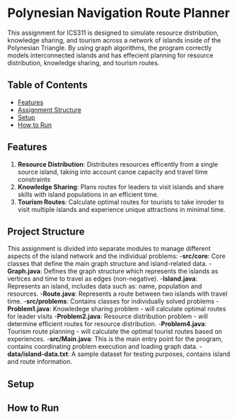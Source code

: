 # Polynesian Navigation Route Planner
This assignment for ICS311 is designed to simulate resource distribution, knowledge sharing, and tourism across a network of islands inside of the Polynesian Triangle. By using graph algorithms, the program correctly models interconnected islands and has effecient planning for resource distribution, knowledge sharing, and tourism routes.

## Table of Contents
- [Features](#features)
- [Assignment Structure](#assignment-structure)
- [Setup](#setup)
- [How to Run](#how-to-run)

## Features
1. **Resource Distribution**: Distributes resources efficently from a single source island, taking into account canoe capacity and travel time constraints
2. **Knowledge Sharing**: Plans routes for leaders to visit islands and share skills with island populations in an efficient time.
3. **Tourism Routes**: Calculate optimal routes for tourists to take inroder to visit multiple islands and experience unique attractions in minimal time.

## Project Structure
This assignment is divided into separate modules to manage different aspects of the island network and the individual problems:
-**src/core**: Core classes that define the main graph structure and island-related data.
    -**Graph.java**: Defines the graph structure which represents the islands as vertices and time to travel as edges (non-negative).
    -**Island.java**: Represents an island, includes data such as: name, population and resources.
    -**Route.java**: Represents a route between two islands with travel time.
-**src/problems**: Contains classes for individually solved problems
    -**Problem1.java**: Knowledege sharing problem - will calculate optimal routes for leader visits
    -**Problem2.java**: Resource distribution problem - will determine efficient routes for resource distribution.
    -**Problem4.java**: Tourism route planning - will calculate the optimal tourist routes based on experiences.
-**src/Main.java**: This is the main entry point for the program, contains coordinating problem execution and loading graph data.
-**data/island-data.txt**: A sample dataset for testing purposes, contains island and route information.

## Setup

## How to Run